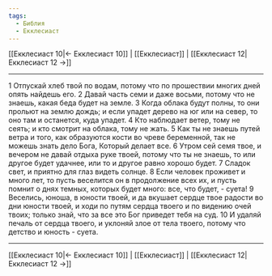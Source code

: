 ```yaml
---
tags:
  - Библия
  - Екклесиаст
---
```

[[Екклесиаст 10|← Екклесиаст 10]] | [[Екклесиаст]] | [[Екклесиаст 12|Екклесиаст 12 →]]

---
1 Отпускай хлеб твой по водам, потому что по прошествии многих дней опять найдешь его.
2 Давай часть семи и даже восьми, потому что не знаешь, какая беда будет на земле.
3 Когда облака будут полны, то они прольют на землю дождь; и если упадет дерево на юг или на север, то оно там и останется, куда упадет.
4 Кто наблюдает ветер, тому не сеять; и кто смотрит на облака, тому не жать.
5 Как ты не знаешь путей ветра и того, как образуются кости во чреве беременной, так не можешь знать дело Бога, Который делает все.
6 Утром сей семя твое, и вечером не давай отдыха руке твоей, потому что ты не знаешь, то или другое будет удачнее, или то и другое равно хорошо будет.
7 Сладок свет, и приятно для глаз видеть солнце.
8 Если человек проживет и много лет, то пусть веселится он в продолжение всех их, и пусть помнит о днях темных, которых будет много: все, что будет, - суета!
9 Веселись, юноша, в юности твоей, и да вкушает сердце твое радости во дни юности твоей, и ходи по путям сердца твоего и по видению очей твоих; только знай, что за все это Бог приведет тебя на суд.
10 И удаляй печаль от сердца твоего, и уклоняй злое от тела твоего, потому что детство и юность - суета.

---
[[Екклесиаст 10|← Екклесиаст 10]] | [[Екклесиаст]] | [[Екклесиаст 12|Екклесиаст 12 →]]